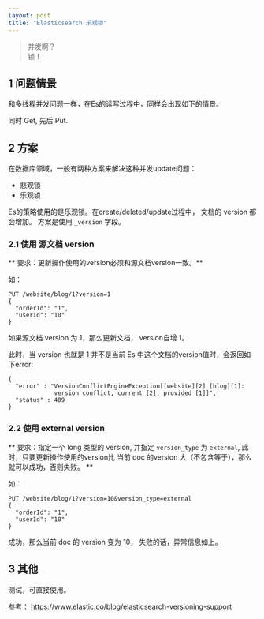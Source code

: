 ```yaml
---
layout: post
title: "Elasticsearch 乐观锁"
---
```


> 并发啊？    
> 锁！

## 1 问题情景
和多线程并发问题一样，在Es的读写过程中，同样会出现如下的情景。

同时 Get, 先后 Put.

## 2 方案
在数据库领域，一般有两种方案来解决这种并发update问题：    

* 悲观锁
* 乐观锁


Es的策略使用的是乐观锁。在create/deleted/update过程中， 文档的 version 都会增加。
方案是使用 `_version` 字段。

### 2.1 使用 源文档 version

** 要求：更新操作使用的version必须和源文档version一致。**

如：

```
PUT /website/blog/1?version=1
{
  "orderId": "1",
  "userId": "10"
}
```


如果源文档 version 为 1，那么更新文档， version自增 1。

此时，当 version 也就是 1 并不是当前 Es 中这个文档的version值时，会返回如下error:

```
{
  "error" : "VersionConflictEngineException[[website][2] [blog][1]:
             version conflict, current [2], provided [1]]",
  "status" : 409
}
```

### 2.2 使用 external version

** 要求：指定一个 long 类型的 version, 并指定 `version_type` 为 `external`, 此时，只要更新操作使用的version比 当前 doc 的version 大（不包含等于），那么就可以成功，否则失败。 **

如：

```
PUT /website/blog/1?version=10&version_type=external
{
  "orderId": "1",
  "userId": "10"
}
```

成功，那么当前 doc 的 version 变为 10， 失败的话，异常信息如上。

## 3 其他

测试，可直接使用。

参考：
https://www.elastic.co/blog/elasticsearch-versioning-support
